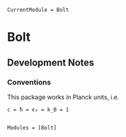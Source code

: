 ```@meta
CurrentModule = Bolt
```

# Bolt

## Development Notes

### Conventions
This package works in Planck units, i.e.

``c = ħ = ϵ₀ = k_B = 1``

```@index
```

```@autodocs
Modules = [Bolt]
```
